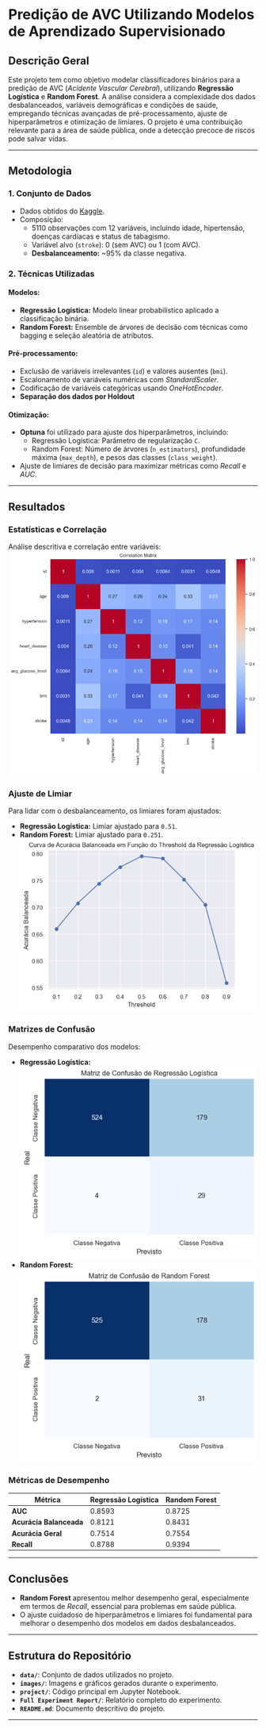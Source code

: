 # Predição de AVC Utilizando Modelos de Aprendizado Supervisionado

## Descrição Geral
Este projeto tem como objetivo modelar classificadores binários para a predição de AVC (*Acidente Vascular Cerebral*), utilizando **Regressão Logística** e **Random Forest**. A análise considera a complexidade dos dados desbalanceados, variáveis demográficas e condições de saúde, empregando técnicas avançadas de pré-processamento, ajuste de hiperparâmetros e otimização de limiares. O projeto é uma contribuição relevante para a área de saúde pública, onde a detecção precoce de riscos pode salvar vidas.

---

## Metodologia

### **1. Conjunto de Dados**
- Dados obtidos do [Kaggle](https://www.kaggle.com/datasets/fedesoriano/stroke-prediction-dataset).
- Composição:
  - 5110 observações com 12 variáveis, incluindo idade, hipertensão, doenças cardíacas e status de tabagismo.
  - Variável alvo (`stroke`): 0 (sem AVC) ou 1 (com AVC).
  - **Desbalanceamento:** ~95% da classe negativa.

### **2. Técnicas Utilizadas**
#### **Modelos:**
- **Regressão Logística:** Modelo linear probabilístico aplicado a classificação binária.
- **Random Forest:** Ensemble de árvores de decisão com técnicas como bagging e seleção aleatória de atributos.

#### **Pré-processamento:**
- Exclusão de variáveis irrelevantes (`id`) e valores ausentes (`bmi`).
- Escalonamento de variáveis numéricas com *StandardScaler*.
- Codificação de variáveis categóricas usando *OneHotEncoder*.
- **Separação dos dados por Holdout**

#### **Otimização:**
- **Optuna** foi utilizado para ajuste dos hiperparâmetros, incluindo:
  - Regressão Logística: Parâmetro de regularização `C`.
  - Random Forest: Número de árvores (`n_estimators`), profundidade máxima (`max_depth`), e pesos das classes (`class_weight`).
- Ajuste de limiares de decisão para maximizar métricas como *Recall* e *AUC*.

---

##  Resultados
### **Estatísticas e Correlação**
Análise descritiva e correlação entre variáveis:
![Matriz de Correlação](./project/images/Multicorrel.png)
### **Ajuste de Limiar**
Para lidar com o desbalanceamento, os limiares foram ajustados:
- **Regressão Logística:** Limiar ajustado para `0.51`.
- **Random Forest:** Limiar ajustado para `0.251`.
![Ajuste de Threshold](./project/images/threshold_reg_log.png)

### **Matrizes de Confusão**
Desempenho comparativo dos modelos:
- **Regressão Logística:**
  ![Matriz de Confusão - Regressão Logística](./project/images/confusion_reg_log.png)
- **Random Forest:**
  ![Matriz de Confusão - Random Forest](./project/images/confusion_rf.png)

### **Métricas de Desempenho**
| Métrica                | Regressão Logística | Random Forest |
|------------------------|---------------------|---------------|
| **AUC**               | 0.8593             | 0.8725        |
| **Acurácia Balanceada**| 0.8121             | 0.8431        |
| **Acurácia Geral**     | 0.7514             | 0.7554        |
| **Recall**             | 0.8788             | 0.9394        |

---

##  Conclusões
- **Random Forest** apresentou melhor desempenho geral, especialmente em termos de *Recall*, essencial para problemas em saúde pública.
- O ajuste cuidadoso de hiperparâmetros e limiares foi fundamental para melhorar o desempenho dos modelos em dados desbalanceados.

---

##  Estrutura do Repositório
- **`data/`**: Conjunto de dados utilizados no projeto.
- **`images/`**: Imagens e gráficos gerados durante o experimento.
- **`project/`**: Código principal em Jupyter Notebook.
- **`Full Experiment Report/`**: Relatório completo do experimento.
- **`README.md`**: Documento descritivo do projeto.

---
